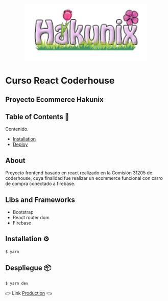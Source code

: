 
<div align="center">
    <a href="https://es.reactjs.org" target="_blank">
        <img
          src="https://github.com/EzequielSaraniti/E-Commerce-React/blob/master/src/img/logoHakunix.png?raw=true"
          alt="react"
          width="auto"
          height="180px"
        />
    </a>
</div>

# Curso React Coderhouse
## Proyecto Ecommerce Hakunix

## Table of Contents 🚀

Contenido.

- [Installation](#installation)
- [Deploy](#Despliegue)
## About

Proyecto frontend basado en react realizado en la Comisión 31205 de coderhouse, cuya finalidad fue realizar un ecommerce funcional con carro de compra conectado a firebase.

## Libs and Frameworks

- Bootstrap
- React router dom
- Firebase

## Installation ⚙️

`$ yarn`

## Despliegue 📦
`$ yarn dev`


👉 Link [Production](https://ezequielsaraniti.github.io/E-Commerce-React/ "Production") 👈
